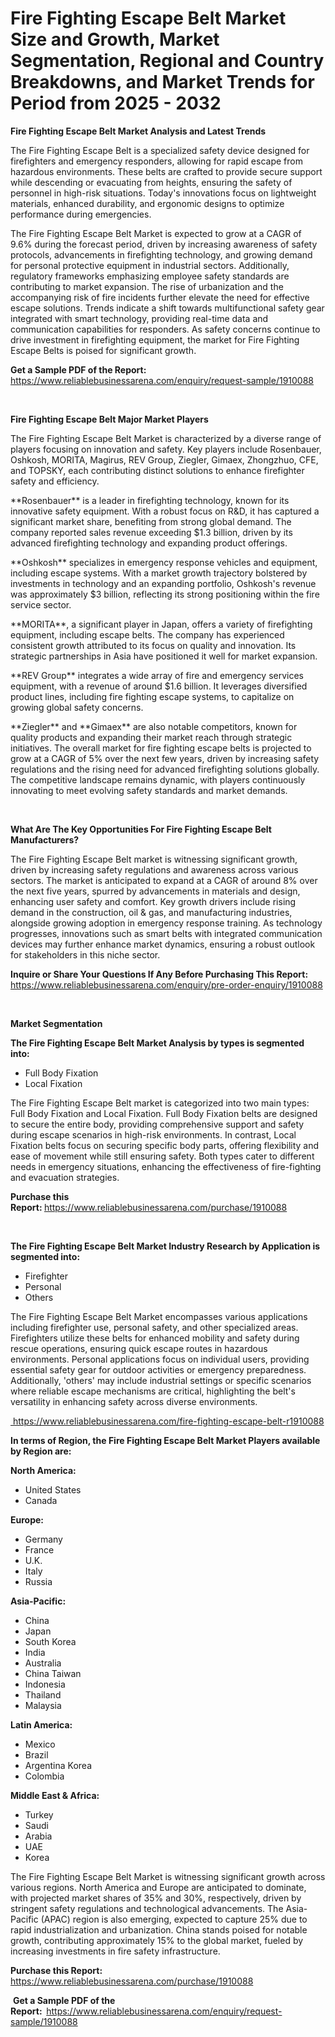 <p><h1>Fire Fighting Escape Belt Market Size and Growth, Market Segmentation, Regional and Country Breakdowns, and Market Trends for Period from 2025 -  2032</h1></p><p><strong>Fire Fighting Escape Belt Market Analysis and Latest Trends</strong></p>
<p><p>The Fire Fighting Escape Belt is a specialized safety device designed for firefighters and emergency responders, allowing for rapid escape from hazardous environments. These belts are crafted to provide secure support while descending or evacuating from heights, ensuring the safety of personnel in high-risk situations. Today's innovations focus on lightweight materials, enhanced durability, and ergonomic designs to optimize performance during emergencies.</p><p>The Fire Fighting Escape Belt Market is expected to grow at a CAGR of 9.6% during the forecast period, driven by increasing awareness of safety protocols, advancements in firefighting technology, and growing demand for personal protective equipment in industrial sectors. Additionally, regulatory frameworks emphasizing employee safety standards are contributing to market expansion. The rise of urbanization and the accompanying risk of fire incidents further elevate the need for effective escape solutions. Trends indicate a shift towards multifunctional safety gear integrated with smart technology, providing real-time data and communication capabilities for responders. As safety concerns continue to drive investment in firefighting equipment, the market for Fire Fighting Escape Belts is poised for significant growth.</p></p>
<p><strong>Get a Sample PDF of the Report:&nbsp;</strong> <a href="https://www.reliablebusinessarena.com/enquiry/request-sample/1910088?utm_campaign=2175&utm_medium=2&utm_source=Github&utm_content=ia&utm_term=12042025&utm_id=fire-fighting-escape-belt">https://www.reliablebusinessarena.com/enquiry/request-sample/1910088</a></p>
<p>&nbsp;</p>
<p><strong>Fire Fighting Escape Belt Major Market Players</strong></p>
<p><p>The Fire Fighting Escape Belt Market is characterized by a diverse range of players focusing on innovation and safety. Key players include Rosenbauer, Oshkosh, MORITA, Magirus, REV Group, Ziegler, Gimaex, Zhongzhuo, CFE, and TOPSKY, each contributing distinct solutions to enhance firefighter safety and efficiency.</p><p>**Rosenbauer** is a leader in firefighting technology, known for its innovative safety equipment. With a robust focus on R&D, it has captured a significant market share, benefiting from strong global demand. The company reported sales revenue exceeding $1.3 billion, driven by its advanced firefighting technology and expanding product offerings.</p><p>**Oshkosh** specializes in emergency response vehicles and equipment, including escape systems. With a market growth trajectory bolstered by investments in technology and an expanding portfolio, Oshkosh's revenue was approximately $3 billion, reflecting its strong positioning within the fire service sector.</p><p>**MORITA**, a significant player in Japan, offers a variety of firefighting equipment, including escape belts. The company has experienced consistent growth attributed to its focus on quality and innovation. Its strategic partnerships in Asia have positioned it well for market expansion.</p><p>**REV Group** integrates a wide array of fire and emergency services equipment, with a revenue of around $1.6 billion. It leverages diversified product lines, including fire fighting escape systems, to capitalize on growing global safety concerns.</p><p>**Ziegler** and **Gimaex** are also notable competitors, known for quality products and expanding their market reach through strategic initiatives. The overall market for fire fighting escape belts is projected to grow at a CAGR of 5% over the next few years, driven by increasing safety regulations and the rising need for advanced firefighting solutions globally. The competitive landscape remains dynamic, with players continuously innovating to meet evolving safety standards and market demands.</p></p>
<p>&nbsp;</p>
<p><strong>What Are The Key Opportunities For Fire Fighting Escape Belt Manufacturers?</strong></p>
<p><p>The Fire Fighting Escape Belt market is witnessing significant growth, driven by increasing safety regulations and awareness across various sectors. The market is anticipated to expand at a CAGR of around 8% over the next five years, spurred by advancements in materials and design, enhancing user safety and comfort. Key growth drivers include rising demand in the construction, oil & gas, and manufacturing industries, alongside growing adoption in emergency response training. As technology progresses, innovations such as smart belts with integrated communication devices may further enhance market dynamics, ensuring a robust outlook for stakeholders in this niche sector.</p></p>
<p><strong>Inquire or Share Your Questions If Any Before Purchasing This Report:</strong> <a href="https://www.reliablebusinessarena.com/enquiry/pre-order-enquiry/1910088?utm_campaign=2175&utm_medium=2&utm_source=Github&utm_content=ia&utm_term=12042025&utm_id=fire-fighting-escape-belt">https://www.reliablebusinessarena.com/enquiry/pre-order-enquiry/1910088</a></p>
<p>&nbsp;</p>
<p><strong>Market Segmentation</strong></p>
<p><strong>The Fire Fighting Escape Belt Market Analysis by types is segmented into:</strong></p>
<p><ul><li>Full Body Fixation</li><li>Local Fixation</li></ul></p>
<p><p>The Fire Fighting Escape Belt market is categorized into two main types: Full Body Fixation and Local Fixation. Full Body Fixation belts are designed to secure the entire body, providing comprehensive support and safety during escape scenarios in high-risk environments. In contrast, Local Fixation belts focus on securing specific body parts, offering flexibility and ease of movement while still ensuring safety. Both types cater to different needs in emergency situations, enhancing the effectiveness of fire-fighting and evacuation strategies.</p></p>
<p><strong>Purchase this Report:&nbsp;</strong><a href="https://www.reliablebusinessarena.com/purchase/1910088?utm_campaign=2175&utm_medium=2&utm_source=Github&utm_content=ia&utm_term=12042025&utm_id=fire-fighting-escape-belt">https://www.reliablebusinessarena.com/purchase/1910088</a></p>
<p>&nbsp;</p>
<p><strong>The Fire Fighting Escape Belt Market Industry Research by Application is segmented into:</strong></p>
<p><ul><li>Firefighter</li><li>Personal</li><li>Others</li></ul></p>
<p><p>The Fire Fighting Escape Belt Market encompasses various applications including firefighter use, personal safety, and other specialized areas. Firefighters utilize these belts for enhanced mobility and safety during rescue operations, ensuring quick escape routes in hazardous environments. Personal applications focus on individual users, providing essential safety gear for outdoor activities or emergency preparedness. Additionally, 'others' may include industrial settings or specific scenarios where reliable escape mechanisms are critical, highlighting the belt's versatility in enhancing safety across diverse environments.</p></p>
<p><a href="https://www.reliablebusinessarena.com/fire-fighting-escape-belt-r1910088?utm_campaign=2175&utm_medium=2&utm_source=Github&utm_content=ia&utm_term=12042025&utm_id=fire-fighting-escape-belt">&nbsp;https://www.reliablebusinessarena.com/fire-fighting-escape-belt-r1910088</a></p>
<p><strong>In terms of Region, the Fire Fighting Escape Belt Market Players available by Region are:</strong></p>
<p>
    <p> <strong> North America: </strong>
        <ul>
            <li>United States</li>
            <li>Canada</li>
        </ul>
        </p> 
    <p> <strong> Europe: </strong>
        <ul>
            <li>Germany</li>
            <li>France</li>
            <li>U.K.</li>
            <li>Italy</li>
            <li>Russia</li>
        </ul>
        </p> 
    <p> <strong> Asia-Pacific: </strong>
        <ul>
            <li>China</li>
            <li>Japan</li>
            <li>South Korea</li>
            <li>India</li>
            <li>Australia</li>
            <li>China Taiwan</li>
            <li>Indonesia</li>
            <li>Thailand</li>
            <li>Malaysia</li>
        </ul>
        </p> 
    <p> <strong> Latin America: </strong>
        <ul>
            <li>Mexico</li>
            <li>Brazil</li>
            <li>Argentina Korea</li>
            <li>Colombia</li>
        </ul>
        </p> 
    <p> <strong> Middle East & Africa: </strong>
        <ul>
            <li>Turkey</li>
            <li>Saudi</li>
            <li>Arabia</li>
            <li>UAE</li>
            <li>Korea</li>
        </ul>
    </p>
    </p>
<p><p>The Fire Fighting Escape Belt Market is witnessing significant growth across various regions. North America and Europe are anticipated to dominate, with projected market shares of 35% and 30%, respectively, driven by stringent safety regulations and technological advancements. The Asia-Pacific (APAC) region is also emerging, expected to capture 25% due to rapid industrialization and urbanization. China stands poised for notable growth, contributing approximately 15% to the global market, fueled by increasing investments in fire safety infrastructure.</p></p>
<p><strong>Purchase this Report: </strong><a href="https://www.reliablebusinessarena.com/purchase/1910088?utm_campaign=2175&utm_medium=2&utm_source=Github&utm_content=ia&utm_term=12042025&utm_id=fire-fighting-escape-belt">https://www.reliablebusinessarena.com/purchase/1910088</a></p>
<p>&nbsp;<strong>Get a Sample PDF of the Report:&nbsp;&nbsp;</strong><a href="https://www.reliablebusinessarena.com/enquiry/request-sample/1910088?utm_campaign=2175&utm_medium=2&utm_source=Github&utm_content=ia&utm_term=12042025&utm_id=fire-fighting-escape-belt">https://www.reliablebusinessarena.com/enquiry/request-sample/1910088</a></p>
<p><strong></strong></p>
<p><p></p><p></p><p></p></p>